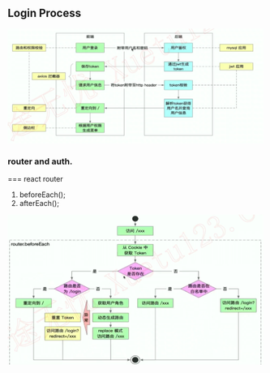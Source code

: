## Login Process

![image-20220823193505170](node_login.assets/image-20220823193505170.png)

  

### router and auth.

=== react router

1. beforeEach();
2. afterEach();

![image-20220823195844411](node_login.assets/image-20220823195844411.png)

 